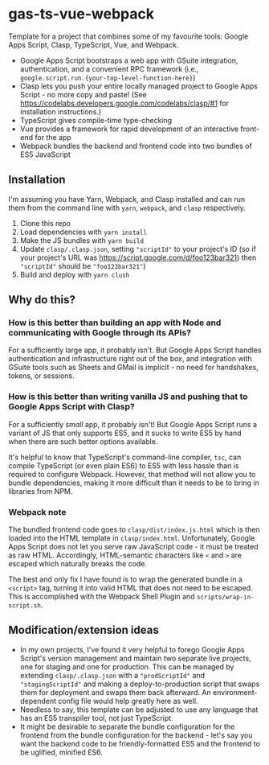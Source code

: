 # gas-ts-vue-webpack

Template for a project that combines some of my favourite tools: Google Apps Script, Clasp, TypeScript, Vue, and Webpack.

- Google Apps Script bootstraps a web app with GSuite integration, authentication, and a convenient RPC framework (i.e., `google.script.run.{your-top-level-function-here}`)
- Clasp lets you push your entire locally managed project to Google Apps Script - no more copy and paste! (See <https://codelabs.developers.google.com/codelabs/clasp/#1> for installation instructions.)
- TypeScript gives compile-time type-checking
- Vue provides a framework for rapid development of an interactive front-end for the app
- Webpack bundles the backend and frontend code into two bundles of ES5 JavaScript

## Installation

I'm assuming you have Yarn, Webpack, and Clasp installed and can run them from the command line with `yarn`, `webpack`, and `clasp` respectively.

1. Clone this repo
2. Load dependencies with `yarn install`
3. Make the JS bundles with `yarn build`
4. Update `clasp/.clasp.json`, setting `"scriptId"` to your project's ID (so if your project's URL was https://script.google.com/d/foo123bar321) then `"scriptId"` should be `"foo123bar321"`)
5. Build and deploy with `yarn clush`

## Why do this?

### How is this better than building an app with Node and communicating with Google through its APIs?

For a sufficiently large app, it probably isn't. But Google Apps Script handles authentication and infrastructure right out of the box, and integration with GSuite tools such as Sheets and GMail is implicit - no need for handshakes, tokens, or sessions.

### How is this better than writing vanilla JS and pushing that to Google Apps Script with Clasp?

For a sufficiently _small_ app, it probably isn't! But Google Apps Script runs a variant of JS that only supports ES5, and it sucks to write ES5 by hand when there are such better options available.

It's helpful to know that TypeScript's command-line compiler, `tsc`, can compile TypeScript (or even plain ES6) to ES5 with less hassle than is required to configure Webpack. However, that method will not allow you to bundle dependencies, making it more difficult than it needs to be to bring in libraries from NPM.

### Webpack note

The bundled frontend code goes to `clasp/dist/index.js.html` which is then loaded into the HTML template in `clasp/index.html`. Unfortunately, Google Apps Script does not let you serve raw JavaScript code - it must be treated as raw HTML. Accordingly, HTML-semantic characters like `<` and `>` are escaped which naturally breaks the code.

The best and only fix I have found is to wrap the generated bundle in a `<script>` tag, turning it into valid HTML that does not need to be escaped. This is accomplished with the Webpack Shell Plugin and `scripts/wrap-in-script.sh`.

## Modification/extension ideas

- In my own projects, I've found it very helpful to forego Google Apps Script's version management and maintain two separate live projects, one for staging and one for production. This can be managed by extending `clasp/.clasp.json` with a `"prodScriptId"` and `"stagingScriptId"` and making a deploy-to-production script that swaps them for deployment and swaps them back afterward. An environment-dependent config file would help greatly here as well.
- Needless to say, this template can be adjusted to use any language that has an ES5 transpiler tool, not just TypeScript.
- It might be desirable to separate the bundle configuration for the frontend from the bundle configuration for the backend - let's say you want the backend code to be friendly-formatted ES5 and the frontend to be uglified, minified ES6.
